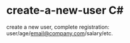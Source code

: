 # create-a-new-user C#
create a new user, complete registration: user/age/email@company.com/salary/etc.
